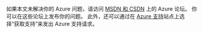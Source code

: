 如果本文未解决你的 Azure 问题，请访问 [MSDN 和 CSDN](https://www.azure.cn/support/forums/) 上的 Azure 论坛。 你可以在这些论坛上发布你的问题。 此外，还可以通过在 [Azure 支持](https://www.azure.cn/support/contact/)站点上选择“获取支持”来发出 Azure 支持请求。